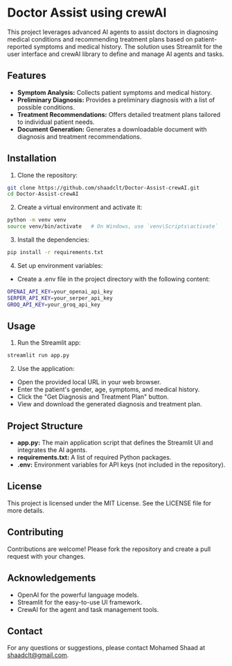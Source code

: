 # Doctor Assist using crewAI
This project leverages advanced AI agents to assist doctors in diagnosing medical conditions and recommending treatment plans based on patient-reported symptoms and medical history. The solution uses Streamlit for the user interface and crewAI library to define and manage AI agents and tasks.

## Features
- **Symptom Analysis:** Collects patient symptoms and medical history.
- **Preliminary Diagnosis:** Provides a preliminary diagnosis with a list of possible conditions.
- **Treatment Recommendations:** Offers detailed treatment plans tailored to individual patient needs.
- **Document Generation:** Generates a downloadable document with diagnosis and treatment recommendations.

## Installation
1. Clone the repository:

```bash
git clone https://github.com/shaadclt/Doctor-Assist-crewAI.git
cd Doctor-Assist-crewAI
```
2. Create a virtual environment and activate it:

```bash
python -m venv venv
source venv/bin/activate   # On Windows, use `venv\Scripts\activate`
```

3. Install the dependencies:

```bash
pip install -r requirements.txt
```

4. Set up environment variables:

- Create a .env file in the project directory with the following content:
```bash
OPENAI_API_KEY=your_openai_api_key
SERPER_API_KEY=your_serper_api_key
GROQ_API_KEY=your_groq_api_key
```

## Usage
1. Run the Streamlit app:

```bash
streamlit run app.py
```

2. Use the application:

- Open the provided local URL in your web browser.
- Enter the patient's gender, age, symptoms, and medical history.
- Click the "Get Diagnosis and Treatment Plan" button.
- View and download the generated diagnosis and treatment plan.

## Project Structure
- **app.py:** The main application script that defines the Streamlit UI and integrates the AI agents.
- **requirements.txt:** A list of required Python packages.
- **.env:** Environment variables for API keys (not included in the repository).

## License
This project is licensed under the MIT License. See the LICENSE file for more details.

## Contributing
Contributions are welcome! Please fork the repository and create a pull request with your changes.

## Acknowledgements
- OpenAI for the powerful language models.
- Streamlit for the easy-to-use UI framework.
- CrewAI for the agent and task management tools.

## Contact
For any questions or suggestions, please contact Mohamed Shaad at shaadclt@gmail.com.
